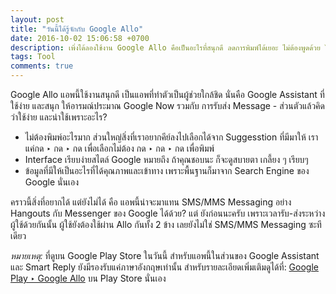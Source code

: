 ```yaml
---
layout: post
title: "วันนี้ได้รู้จักกับ Google Allo"
date: 2016-10-02 15:06:58 +0700
description: เพิ่งได้ลองใช้งาน Google Allo คือเป็นอะไรที่สนุกดี ลดการพิมพ์ได้เยอะ ไม่ต้องพูดด้วย ได้ผู้ช่วยแบบนี้ก็ดีไป!
tags: Tool
comments: true
---
```

Google Allo แอพนี้ใช้งานสนุกดี เป็นแอพที่ทำตัวเป็นผู้ช่วยใกล้ชิด นั่นคือ Google Assistant ที่ใช้ง่าย และสนุก ให้อารมณ์ประมาณ Google Now รวมกับ การรับส่ง Message - ส่วนตัวแล้วคิดว่าใช้ง่าย และน่าใช้เพราะอะไร?

- ไม่ต้องพิมพ์อะไรมาก ส่วนใหญ่สิ่งที่เราอยากคีย์ลงไปเลือกได้จาก Suggesstion ที่มีมาให้ เราแค่กด ‣ กด ‣ กด เพื่อเลือกไม่ต้อง กด ‣ กด ‣ กด เพื่อพิมพ์
- Interface เรียบง่ายสไตล์ Google หมายถึง ถ้าคุณชอบนะ ก็จะดูสบายตา เกลี้ยง ๆ เรียบๆ
- ข้อมูลที่มีให้เป็นอะไรที่ได้คุณภาพและเข้าทาง เพราะพื้นฐานก็มาจาก Search Engine ของ Google นั่นเอง

คราวนี้สิ่งที่อยากได้ แต่ยังไม่ได้ คือ แอพนี้น่าจะมาแทน SMS/MMS Messaging อย่าง Hangouts กับ Messenger ของ Google ได้ด้วย? แต่ ยังก่อนนะครับ เพราะเวลารับ-ส่งระหว่างผู้ใช้ด้วยกันนั้น ผู้ใช้ยังต้องใช้ผ่าน Allo กันทั้ง 2 ข้าง เลยยังไม่ใช่ SMS/MMS Messaging ซะทีเดียว

*หมายเหตุ:* ที่ดูบน Google Play Store ในวันนี้ สำหรับแอพนี้ในส่วนของ Google Assistant และ Smart Reply ยังมีรองรับแค่ภาษาอังกฤษเท่านั้น สำหรับรายละเอียดเพิ่มเติมดูได้ที่: [Google Play ‣ Google Allo](https://play.google.com/store/apps/details?id=com.google.android.apps.fireball&hl=en) บน Play Store นั่นเอง
